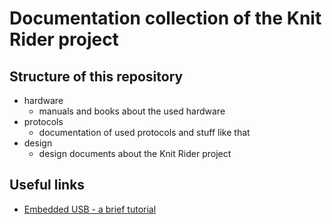 # Documentation collection of the Knit Rider project

## Structure of this repository

- hardware
    - manuals and books about the used hardware
- protocols
    - documentation of used protocols and stuff like that
- design
    - design documents about the Knit Rider project

## Useful links

- [Embedded USB - a brief tutorial](https://computer-solutions.co.uk/info/Embedded_tutorials/usb_tutorial.htm)



